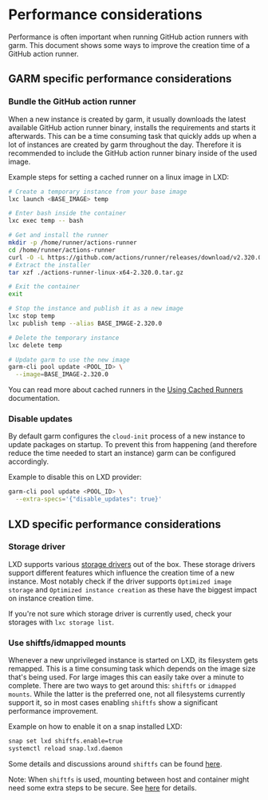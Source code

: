 # Performance considerations

Performance is often important when running GitHub action runners with garm. This document shows some ways to improve the creation time of a GitHub action runner.

## GARM specific performance considerations

### Bundle the GitHub action runner

When a new instance is created by garm, it usually downloads the latest available GitHub action runner binary, installs the requirements and starts it afterwards. This can be a time consuming task that quickly adds up when a lot of instances are created by garm throughout the day. Therefore it is recommended to include the GitHub action runner binary inside of the used image.

Example steps for setting a cached runner on a linux image in LXD:

```bash
# Create a temporary instance from your base image
lxc launch <BASE_IMAGE> temp

# Enter bash inside the container
lxc exec temp -- bash

# Get and install the runner
mkdir -p /home/runner/actions-runner
cd /home/runner/actions-runner
curl -O -L https://github.com/actions/runner/releases/download/v2.320.0/actions-runner-linux-x64-2.320.0.tar.gz
# Extract the installer
tar xzf ./actions-runner-linux-x64-2.320.0.tar.gz 

# Exit the container
exit

# Stop the instance and publish it as a new image
lxc stop temp
lxc publish temp --alias BASE_IMAGE-2.320.0

# Delete the temporary instance
lxc delete temp

# Update garm to use the new image
garm-cli pool update <POOL_ID> \
  --image=BASE_IMAGE-2.320.0
```

You can read more about cached runners in the [Using Cached Runners](https://github.com/cloudbase/garm/blob/main/doc/using_cached_runners.md) documentation.

### Disable updates

By default garm configures the `cloud-init` process of a new instance to update packages on startup. To prevent this from happening (and therefore reduce the time needed to start an instance) garm can be configured accordingly.

Example to disable this on LXD provider:

```bash
garm-cli pool update <POOL_ID> \
  --extra-specs='{"disable_updates": true}'
```

## LXD specific performance considerations

### Storage driver

LXD supports various [storage drivers](https://linuxcontainers.org/lxd/docs/latest/reference/storage_drivers/) out of the box. These storage drivers support different features which influence the creation time of a new instance. Most notably check if the driver supports `Optimized image storage` and `Optimized instance creation` as these have the biggest impact on instance creation time.

If you're not sure which storage driver is currently used, check your storages with `lxc storage list`.

### Use shiftfs/idmapped mounts

Whenever a new unprivileged instance is started on LXD, its filesystem gets remapped. This is a time consuming task which depends on the image size that's being used. For large images this can easily take over a minute to complete. There are two ways to get around this: `shiftfs` or `idmapped mounts`. While the latter is the preferred one, not all filesystems currently support it, so in most cases enabling `shiftfs` show a significant performance improvement.

Example on how to enable it on a snap installed LXD:

```bash
snap set lxd shiftfs.enable=true
systemctl reload snap.lxd.daemon
```

Some details and discussions around `shiftfs` can be found [here](https://discuss.linuxcontainers.org/t/trying-out-shiftfs/5155).

Note: When `shiftfs` is used, mounting between host and container might need some extra steps to be secure. See [here](https://discuss.linuxcontainers.org/t/share-folders-and-volumes-between-host-and-containers/7735) for details.
